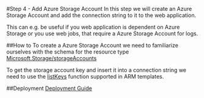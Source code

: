#Step 4 - Add Azure Storage Account
In this step we will create an Azure Storage Account and add the connection string to it to the web application. 

This can e.g. be useful if you web application is dependent on Azure Storage or you use web jobs, that require a Azure Storage Account for logs.

##How to 
To create a Azure Storage Account we need to familiarize ourselves with the schema for the resource 
type [Microsoft.Storage/storageAccounts](https://github.com/Azure/azure-resource-manager-schemas/blob/master/schemas/2015-08-01/Microsoft.Storage.json)

To get the storage account key and insert it into a connection string we need to use the [listKeys](../../docs/arm-template-functions.md#listkeys) function supported in ARM templates. 

##Deployment
[Deployment Guide](../../docs/deployment.md)   